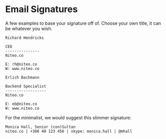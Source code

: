 # Email Signatures

A few examples to base your signature off of. Choose your own title, it can be whatever you wish.

```
Richard Hendricks

CEO
---------------
Niteo.co

E: rh@niteo.co
W: www.niteo.co
```

```
Erlich Bachmann

Backend Specialist
------------------
Niteo.co

E: eb@niteo.co
W: www.niteo.co
```

For the minimalist, we would suggest this slimmer signature:

```
Monica Hall, Senior (con)Sultan
niteo.co | +386 40 123 456 | skype: monica.hall | @mhall
```
